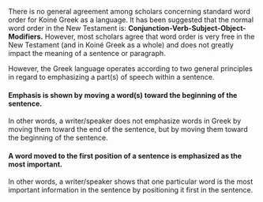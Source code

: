 There is no general agreement among scholars concerning standard word order for Koiné Greek as a language. It has been suggested that the normal word order in the New Testament is: **Conjunction-Verb-Subject-Object-Modifiers.** However, most scholars agree that word order is very free in the New Testament (and in Koiné Greek as a whole) and does not greatly impact the meaning of a sentence or paragraph.

However, the Greek language operates according to two general principles in regard to emphasizing a part(s) of speech within a sentence.

#### Emphasis is shown by moving a word(s) toward the beginning of the sentence.

In other words, a writer/speaker does not emphasize words in Greek by moving them toward the end of the sentence, but by moving them toward the beginning of the sentence.

#### A word moved to the first position of a sentence is emphasized as the most important.

In other words, a writer/speaker shows that one particular word is the most important information in the sentence by positioning it first in the sentence.

